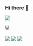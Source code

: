### Hi there 👋

<!--
**jjinijj/jjinijj** is a ✨ _special_ ✨ repository because its `README.md` (this file) appears on your GitHub profile.

Here are some ideas to get you started:

- 🔭 I’m currently working on ...
- 🌱 I’m currently learning ...
- 👯 I’m looking to collaborate on ...
- 🤔 I’m looking for help with ...
- 💬 Ask me about ...
- 📫 How to reach me: ...
- 😄 Pronouns: ...
- ⚡ Fun fact: ...
-->
<img src="https://img.shields.io/badge/jjinstalk@gmail.com-EA4335?style=flat-square&logo=Gmail&logoColor=white"/>

:computer:

<img src="https://img.shields.io/badge/CSharp-239120?style=flat-square&logo=C Sharp&logoColor=white"/> <img src="https://img.shields.io/badge/C++-00599C?style=flat-square&logo=C++&logoColor=white"/> 
<img src="https://img.shields.io/badge/Unity-FFFFFF?style=flat-square&logo=Unity&logoColor=black"/>
